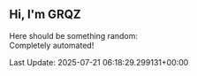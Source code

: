 ## Hi, I'm GRQZ
Here should be something random:  
Completely automated!

Last Update: 2025-07-21 06:18:29.299131+00:00

